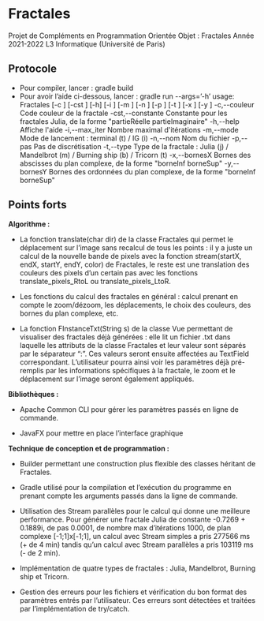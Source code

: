 # Fractales

Projet de Compléments en Programmation Orientée Objet : Fractales
Année 2021-2022
L3 Informatique (Université de Paris)


## Protocole
- Pour compiler, lancer : gradle build
- Pour avoir l’aide ci-dessous, lancer : gradle run --args=’-h’
usage: Fractales [-c <arg>] [-cst <arg>] [-h] [-i <arg>] [-m <arg>] [-n <arg>] [-p <arg>] [-t <arg>] [-x <arg>] [-y <arg>]
 -c,--couleur <arg>       Code couleur de la fractale
 -cst,--constante <arg>   Constante pour les fractales Julia, de la forme "partieRéelle partieImaginaire"
 -h,--help                Affiche l'aide
 -i,--max_iter <arg>      Nombre maximal d'itérations
 -m,--mode <arg>          Mode de lancement : terminal (t) / IG (i)
 -n,--nom <arg>           Nom du fichier
 -p,--pas <arg>           Pas de discrétisation
 -t,--type <arg>          Type de la fractale : Julia (j) / Mandelbrot (m) / Burning ship (b) / Tricorn (t)
 -x,--bornesX <arg>       Bornes des abscisses du plan complexe, de la forme "borneInf borneSup"
 -y,--bornesY <arg>       Bornes des ordonnées du plan complexe, de la forme "borneInf borneSup"


## Points forts
**Algorithme :**
- La fonction translate(char dir) de la classe Fractales qui permet le déplacement sur l’image sans recalcul de tous les points : il y a juste un calcul de la nouvelle bande de pixels avec la fonction stream(startX, endX, startY, endY, color) de Fractales, le reste est une translation des couleurs des pixels d’un certain pas avec les fonctions translate_pixels_RtoL ou translate_pixels_LtoR.

- Les fonctions du calcul des fractales en général : calcul prenant en compte le zoom/dézoom, les déplacements, le choix des couleurs, des bornes du plan complexe, etc.

- La fonction FInstanceTxt(String s) de la classe Vue permettant de visualiser des fractales déjà générées : elle lit un fichier .txt dans laquelle les attributs de la classe Fractales et leur valeur sont séparés par le séparateur “:”. Ces valeurs seront ensuite affectées au TextField correspondant. L’utilisateur pourra ainsi voir les paramètres déjà pré-remplis par les informations spécifiques à la fractale, le zoom et le déplacement sur l’image seront également appliqués.

**Bibliothèques :**
- Apache Common CLI pour gérer les paramètres passés en ligne de commande.

- JavaFX pour mettre en place l’interface graphique

**Technique de conception et de programmation :** 
- Builder permettant une construction plus flexible des classes héritant de Fractales.

- Gradle utilisé pour la compilation et l’exécution du programme en prenant compte les arguments passés dans la ligne de commande.

- Utilisation des Stream parallèles pour le calcul qui donne une meilleure performance. Pour générer une fractale Julia de constante -0.7269 + 0.1889i, de pas 0.0001, de nombre max d’itérations 1000, de plan complexe [-1;1]x[-1;1], un calcul avec Stream simples a pris 277566 ms (+ de 4 min) tandis qu’un calcul avec Stream parallèles a pris 103119 ms (- de 2 min).

- Implémentation de quatre types de fractales : Julia, Mandelbrot, Burning ship et Tricorn.

- Gestion des erreurs pour les fichiers et vérification du bon format des paramètres entrés par l’utilisateur. Ces erreurs sont détectées et traitées par l’implémentation de try/catch.